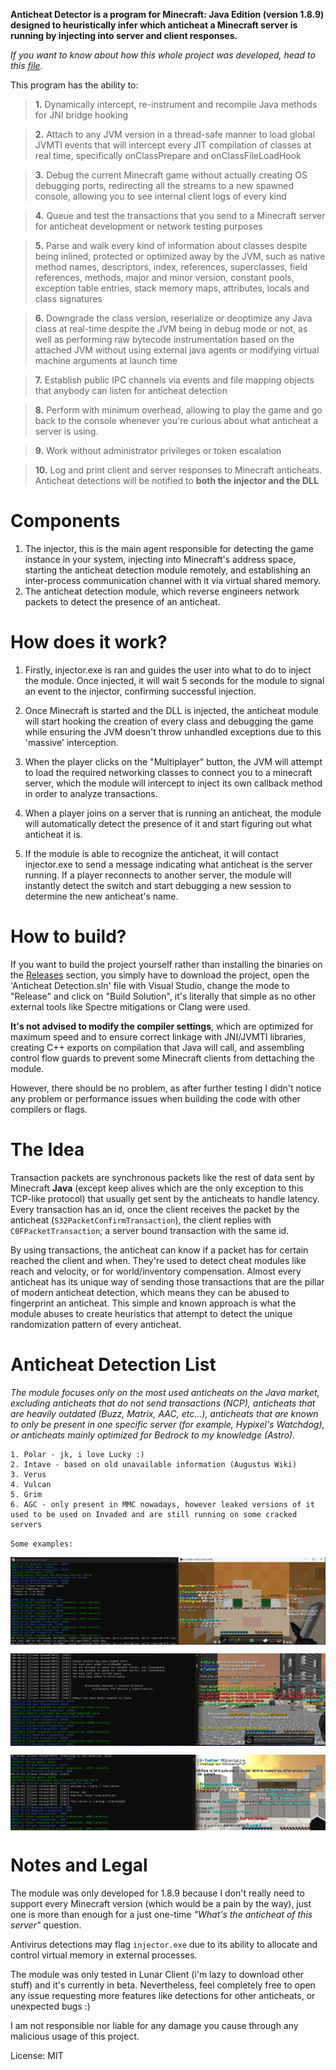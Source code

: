 **Anticheat Detector is a program for Minecraft: Java Edition (version 1.8.9) designed to heuristically infer which anticheat a Minecraft server is running by injecting into server and client responses.**

*If you want to know about how this whole project was developed, head to this [file](https://github.com/NotRequiem/Anticheat-Detector/blob/master/xd.md).*

This program has the ability to:
> __1.__ Dynamically intercept, re-instrument and recompile Java methods for JNI bridge hooking

> __2.__ Attach to any JVM version in a thread-safe manner to load global JVMTI events that will intercept every JIT compilation of classes at real time, specifically onClassPrepare and onClassFileLoadHook

> __3.__ Debug the current Minecraft game without actually creating OS debugging ports, redirecting all the streams to a new spawned console, allowing you to see internal client logs of every kind

> __4.__ Queue and test the transactions that you send to a Minecraft server for anticheat development or network testing purposes

> __5.__ Parse and walk every kind of information about classes despite being inlined, protected or optimized away by the JVM, such as native method names, descriptors, index, references, superclasses, field references, methods, major and minor version, constant pools, exception table entries, stack memory maps, attributes, locals and class signatures

> __6.__ Downgrade the class version, reserialize or deoptimize any Java class at real-time despite the JVM being in debug mode or not, as well as performing raw bytecode instrumentation based on the attached JVM without using external java agents or modifying virtual machine arguments at launch time

> __7.__ Establish public IPC channels via events and file mapping objects that anybody can listen for anticheat detection

> __8.__ Perform with minimum overhead, allowing to play the game and go back to the console whenever you're curious about what anticheat a server is using. 

> __9.__ Work without administrator privileges or token escalation

> __10.__ Log and print client and server responses to Minecraft anticheats. Anticheat detections will be notified to **both the injector and the DLL**

# Components
1. The injector, this is the main agent responsible for detecting the game instance in your system, injecting into Minecraft's address space, starting the anticheat detection module remotely, and establishing an inter-process communication channel with it via virtual shared memory.
2. The anticheat detection module, which reverse engineers network packets to detect the presence of an anticheat.

# How does it work?
1. Firstly, injector.exe is ran and guides the user into what to do to inject the module. Once injected, it will wait 5 seconds for the module to signal an event to the injector, confirming successful injection.

2. Once Minecraft is started and the DLL is injected, the anticheat module will start hooking the creation of every class and debugging the game while ensuring the JVM doesn't throw unhandled exceptions due to this 'massive' interception.

3. When the player clicks on the "Multiplayer" button, the JVM will attempt to load the required networking classes to connect you to a minecraft server, which the module will intercept to inject its own callback method in order to analyze transactions.

4. When a player joins on a server that is running an anticheat, the module will automatically detect the presence of it and start figuring out what anticheat it is.

5. If the module is able to recognize the anticheat, it will contact injector.exe to send a message indicating what anticheat is the server running. If a player reconnects to another server, the module will instantly detect the switch and start debugging a new session to determine the new anticheat's name.

# How to build?
If you want to build the project yourself rather than installing the binaries on the [Releases](https://github.com/NotRequiem/Anticheat-Detector/releases/) section, you simply have to download the project, open the 'Anticheat Detection.sln' file with Visual Studio, change the mode to "Release" and click on "Build Solution", it's literally that simple as no other external tools like Spectre mitigations or Clang were used.

**It's not advised to modify the compiler settings**, which are optimized for maximum speed and to ensure correct linkage with JNI/JVMTI libraries, creating C++ exports on compilation that Java will call, and assembling control flow guards to prevent some Minecraft clients from dettaching the module.

However, there should be no problem, as after further testing I didn't notice any problem or performance issues when building the code with other compilers or flags.

# The Idea
Transaction packets are synchronous packets like the rest of data sent by Minecraft **Java** (except keep alives which are the only exception to this TCP-like protocol) that usually get sent by the anticheats to handle latency. Every transaction has an id, once the client receives the packet by the anticheat (`S32PacketConfirmTransaction`), the client replies with `C0FPacketTransaction`; a server bound transaction with the same id. 

By using transactions, the anticheat can know if a packet has for certain reached the client and when. They're used to detect cheat modules like reach and velocity, or for world/inventory compensation.
Almost every anticheat has its unique way of sending those transactions that are the pillar of modern anticheat detection, which means they can be abused to fingerprint an anticheat. This simple and known approach is what the module abuses to create heuristics  that attempt to detect the unique randomization pattern of every anticheat.

# Anticheat Detection List
*The module focuses only on the most used anticheats on the Java market, excluding anticheats that do not send transactions (NCP), anticheats that are heavily outdated (Buzz, Matrix, AAC, etc...), anticheats that are known to only be present in one specific server (for example, Hypixel's Watchdog), or anticheats mainly optimized for Bedrock to my knowledge (Astro).*

```
1. Polar - jk, i love Lucky :)
2. Intave - based on old unavailable information (Augustus Wiki)
3. Verus
4. Vulcan
5. Grim
6. AGC - only present in MMC nowadays, however leaked versions of it used to be used on Invaded and are still running on some cracked servers
```

`Some examples:`
<p align="center">
<img src="assets/vulcan.png" align="center" title="Vulcan">
</p>

<p align="center">
<img src="assets/verus.png" align="center" title="Verus">
</p>

<p align="center">
<img src="assets/karhu.png" align="center" title="Karhu">
</p>

# Notes and Legal
The module was only developed for 1.8.9 because I don't really need to support every Minecraft version (which would be a pain by the way), just one is more than enough for a just one-time *"What's the anticheat of this server"* question.

Antivirus detections may flag `injector.exe` due to its ability to allocate and control virtual memory in external processes.

The module was only tested in Lunar Client (i'm lazy to download other stuff) and it's currently in beta. Nevertheless, feel completely free to open any issue requesting more features like detections for other anticheats, or unexpected bugs :)

I am not responsible nor liable for any damage you cause through any malicious usage of this project.

License: MIT
